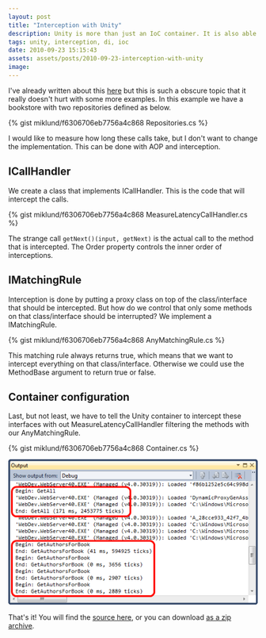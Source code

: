 ```yaml
---
layout: post
title: "Interception with Unity"
description: Unity is more than just an IoC container. It is also able to do method call interception.
tags: unity, interception, di, ioc
date: 2010-09-23 15:15:43
assets: assets/posts/2010-09-23-interception-with-unity
image: 
---
```


I've already written about this [here](/2009/10/30/aop-in-net-with-unity-interception-model.html "AOP in .NET with Unity Interception Model") but this is such a obscure topic that it really doesn't hurt with some more examples.  In this example we have a bookstore with two repositories defined as below.

{% gist miklund/f6306706eb7756a4c868 Repositories.cs %}

I would like to measure how long these calls take, but I don't want to change the implementation. This can be done with AOP and interception.

## ICallHandler

We create a class that implements ICallHandler. This is the code that will intercept the calls.

{% gist miklund/f6306706eb7756a4c868 MeasureLatencyCallHandler.cs %}

The strange call `getNext()(input, getNext)` is the actual call to the method that is intercepted. The Order property controls the inner order of interceptions.

## IMatchingRule

Interception is done by putting a proxy class on top of the class/interface that should be intercepted. But how do we control that only some methods on that class/interface should be interrupted? We implement a IMatchingRule.

{% gist miklund/f6306706eb7756a4c868 AnyMatchingRule.cs %}

This matching rule always returns true, which means that we want to intercept everything on that class/interface. Otherwise we could use the MethodBase argument to return true or false.

## Container configuration

Last, but not least, we have to tell the Unity container to intercept these interfaces with out MeasureLatencyCallHandler filtering the methods with our AnyMatchingRule.

{% gist miklund/f6306706eb7756a4c868 Container.cs %}

![example output](/assets/posts/2010-09-23-interception-with-unity/output.png)

That's it! You will find the [source here](https://bitbucket.org/bokmal/litemedia.bookstore.unity "LiteMedia.BookStore.Unity on BitBucket repository"), or you can download [as a zip archive](/assets/posts/2010-09-23-interception-with-unity/7e1787751971.zip "LiteMedia.BookStore.Unity as zip archive").
